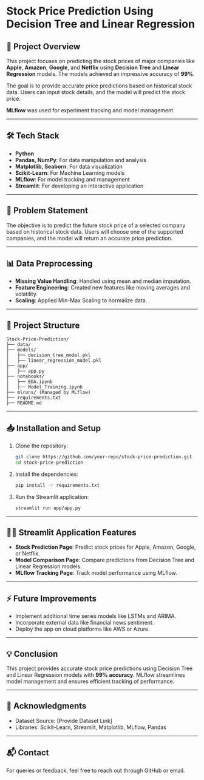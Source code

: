 # Stock Price Prediction Using Decision Tree and Linear Regression

## 📌 Project Overview
This project focuses on predicting the stock prices of major companies like **Apple**, **Amazon**, **Google**, and **Netflix** using **Decision Tree** and **Linear Regression** models. The models achieved an impressive accuracy of **99%**.

The goal is to provide accurate price predictions based on historical stock data. Users can input stock details, and the model will predict the stock price.

**MLflow** was used for experiment tracking and model management.

---

## 🛠️ Tech Stack
- **Python**
- **Pandas, NumPy**: For data manipulation and analysis
- **Matplotlib, Seaborn**: For data visualization
- **Scikit-Learn**: For Machine Learning models
- **MLflow**: For model tracking and management
- **Streamlit**: For developing an interactive application

---

## 🔎 Problem Statement
The objective is to predict the future stock price of a selected company based on historical stock data. Users will choose one of the supported companies, and the model will return an accurate price prediction.

---

## 📊 Data Preprocessing
- **Missing Value Handling**: Handled using mean and median imputation.
- **Feature Engineering**: Created new features like moving averages and volatility.
- **Scaling**: Applied Min-Max Scaling to normalize data.

---

## 🚀 Project Structure
```
Stock-Price-Prediction/
├── data/
├── models/
│   ├── decision_tree_model.pkl
│   ├── linear_regression_model.pkl
├── app/
│   ├── app.py
├── notebooks/
│   ├── EDA.ipynb
│   ├── Model_Training.ipynb
├── mlruns/ (Managed by MLflow)
├── requirements.txt
├── README.md
```

---

## 📥 Installation and Setup
1. Clone the repository:
    ```bash
    git clone https://github.com/your-repo/stock-price-prediction.git
    cd stock-price-prediction
    ```
2. Install the dependencies:
    ```bash
    pip install -r requirements.txt
    ```
3. Run the Streamlit application:
    ```bash
    streamlit run app/app.py
    ```

---

## 🧑‍💻 Streamlit Application Features
- **Stock Prediction Page**: Predict stock prices for Apple, Amazon, Google, or Netflix.
- **Model Comparison Page**: Compare predictions from Decision Tree and Linear Regression models.
- **MLflow Tracking Page**: Track model performance using MLflow.

---

## ⚡ Future Improvements
- Implement additional time series models like LSTMs and ARIMA.
- Incorporate external data like financial news sentiment.
- Deploy the app on cloud platforms like AWS or Azure.

---

## 💡 Conclusion
This project provides accurate stock price predictions using Decision Tree and Linear Regression models with **99% accuracy**. MLflow streamlines model management and ensures efficient tracking of performance.

---

## 🤝 Acknowledgments
- Dataset Source: [Provide Dataset Link]
- Libraries: Scikit-Learn, Streamlit, Matplotlib, MLflow, Pandas

---

## 📬 Contact
For queries or feedback, feel free to reach out through GitHub or email.


